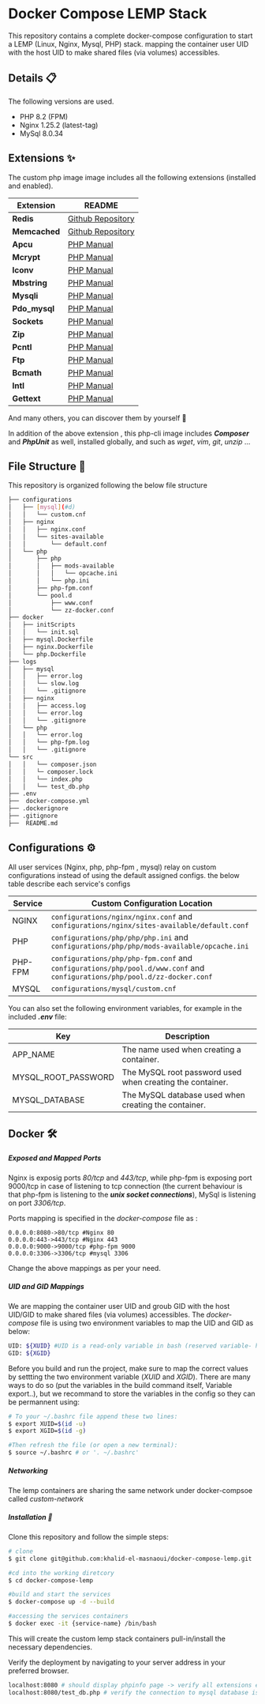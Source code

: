 # Docker Compose LEMP Stack

This repository contains a complete docker-compose configuration to start a LEMP (Linux, Nginx, Mysql, PHP) stack. mapping the container user UID with the host UID to make shared files (via volumes) accessibles.

## Details :clipboard:
The following versions are used.

- PHP 8.2 (FPM)
- Nginx 1.25.2 (latest-tag)
- MySql 8.0.34

## Extensions :sparkles:

The custom php image image includes all the following extensions (installed and enabled).

| Extension | README |
| ------ | ------ |
| **Redis** | [Github Repository](https://github.com/redis/redis) |
| **Memcached** | [Github Repository](https://github.com/memcached/memcached) |
| **Apcu** | [PHP Manual](https://www.php.net/manual/en/book.apcu.php) |
| **Mcrypt** | [PHP Manual](https://www.php.net/manual/en/book.mcrypt.php) |
| **Iconv** | [PHP Manual](https://www.php.net/manual/en/function.iconv.php) |
| **Mbstring** | [PHP Manual](https://www.php.net/manual/en/book.mbstring.php) |
| **Mysqli** | [PHP Manual](https://www.php.net/manual/en/book.mysqli.php) |
| **Pdo_mysql** | [PHP Manual](https://www.php.net/manual/en/ref.pdo-mysql.php) |
| **Sockets** | [PHP Manual](https://www.php.net/manual/en/book.sockets.php) |
| **Zip** | [PHP Manual](https://www.php.net/manual/en/book.zip.php) |
| **Pcntl** | [PHP Manual](https://www.php.net/manual/en/book.pcntl.php) |
| **Ftp** | [PHP Manual](https://www.php.net/manual/en/book.ftp.php) |
| **Bcmath** | [PHP Manual](https://www.php.net/manual/en/book.bc.php) |
| **Intl** | [PHP Manual](https://www.php.net/manual/en/book.intl.php) |
| **Gettext** | [PHP Manual](https://www.php.net/manual/en/function.gettext.php) |
And many others, you can discover them by yourself :eyes:

In addition of the above extension , this php-cli image includes _**Composer**_ and _**PhpUnit**_ as well, installed globally, and such as _wget_, _vim_, _git_, _unzip_ ...

## File Structure :open_file_folder:
This repository is organized following  the below file structure
```bash
├── configurations                        
│   ├── [mysql](#d)
│   │   └── custom.cnf
│   ├── nginx
│   │   ├── nginx.conf
│   │   └── sites-available
│   │       └── default.conf
│   └── php
│       ├── php
│       │   ├── mods-available
│       │   │   └── opcache.ini
│       │   └── php.ini
│       ├── php-fpm.conf
│       └── pool.d
│           ├── www.conf
│           └── zz-docker.conf
├── docker                               
│   ├── initScripts
│   │   └── init.sql
│   ├── mysql.Dockerfile
│   ├── nginx.Dockerfile
│   └── php.Dockerfile
├── logs
│   ├── mysql
│   │   ├── error.log
│   │   └── slow.log
│   │   └── .gitignore
│   ├── nginx
│   │   ├── access.log
│   │   └── error.log
│   │   └── .gitignore
│   └── php
│   │   └── error.log
│   │   └── php-fpm.log
│   │   └── .gitignore
└── src
│   │   └── composer.json
│   │   └─ composer.lock
│   │   └── index.php
│   │   └── test_db.php
├── .env
├──  docker-compose.yml
├── .dockerignore
├── .gitignore
├──  README.md
```


## Configurations :gear:

All user services (Nginx, php, php-fpm , mysql) relay on custom configurations instead of using the default assigned configs.
the below table describe each service's configs

| Service | Custom Configuration Location |
|-----|-------------|
| NGINX |`configurations/nginx/nginx.conf` and `configurations/nginx/sites-available/default.conf`|
| PHP |`configurations/php/php/php.ini` and `configurations/php/php/mods-available/opcache.ini`|
| PHP-FPM |`configurations/php/php-fpm.conf` and `configurations/php/pool.d/www.conf` and `configurations/php/pool.d/zz-docker.conf`|
| MYSQL |`configurations/mysql/custom.cnf`|

You can also set the following environment variables, for example in the included **_.env_** file:

| Key | Description |
|-----|-------------|
|APP_NAME|The name used when creating a container.|
|MYSQL_ROOT_PASSWORD|The MySQL root password used when creating the container.|
|MYSQL_DATABASE|The MySQL database used when creating the container.|


## Docker :hammer_and_wrench:

##### Exposed and Mapped Ports
Nginx is exposig ports _80/tcp_ and _443/tcp_, while php-fpm is exposing port 9000/tcp in case of listening to tcp connection (the current behaviour is that php-fpm is listening to the **_unix socket connections_**), MySql is listening on port _3306/tcp_.

Ports mapping is specified in the _docker-compose_ file as : 
```
0.0.0.0:8080->80/tcp #Nginx 80
0.0.0.0:443->443/tcp #Nginx 443
0.0.0.0:9000->9000/tcp #php-fpm 9000
0.0.0.0:3306->3306/tcp #mysql 3306
```
Change the above mappings as per your need.

##### UID and GID Mappings
We are mapping the container user UID and groub GID with the host UID/GID to make shared files (via volumes) accessibles.
The _docker-compose_ file is using two environment variables to map the UID and GID as below:

```bash
UID: ${XUID} #UID is a read-only variable in bash (reserved variable- hence the namig XUID)
GID: ${XGID}
```

Before you build and run the project, make sure to map the correct values by settting the two environment variable (_XUID_ and _XGID_). There are many ways to do so (put the variables in the build command itself, Variable export..), but we recommand to store the variables in the config so they can be permannent using:
```bash
# To your ~/.bashrc file append these two lines:
$ export XUID=$(id -u) 
$ export XGID=$(id -g)

#Then refresh the file (or open a new terminal):
$ source ~/.bashrc # or '. ~/.bashrc'
```

##### Networking
The lemp containers are sharing the same network under docker-compsoe called _custom-network_

#####  Installation  :electric_plug:
Clone this repository and follow the simple steps:
```bash
# clone
$ git clone git@github.com:khalid-el-masnaoui/docker-compose-lemp.git

#cd into the working diretcory
$ cd docker-compose-lemp

#build and start the services
$ docker-compose up -d --build

#accessing the services containers
$ docker exec -it {service-name} /bin/bash
```

This will create the custom lemp stack containers pull-in/install the necessary dependencies.

Verify the deployment by navigating to your server address in your preferred browser.


```sh
localhost:8080 # should display phpinfo page -> verify all extensions enabled such as opcache , jit , apcu , redis ...
localhost:8080/test_db.php # verify the connection to mysql database is working correctly and retrive some data from the database
```

